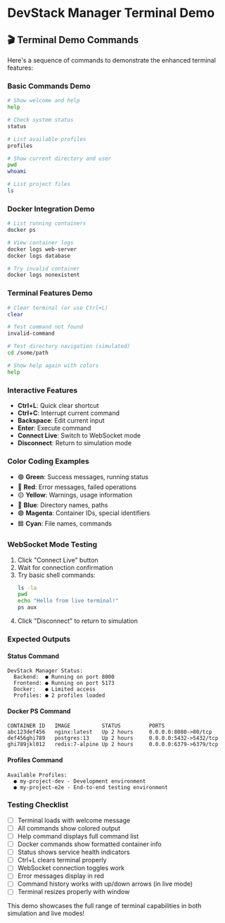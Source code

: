 # DevStack Manager Terminal Demo

## 🎬 **Terminal Demo Commands**

Here's a sequence of commands to demonstrate the enhanced terminal features:

### **Basic Commands Demo**
```bash
# Show welcome and help
help

# Check system status
status

# List available profiles
profiles

# Show current directory and user
pwd
whoami

# List project files
ls
```

### **Docker Integration Demo**
```bash
# List running containers
docker ps

# View container logs
docker logs web-server
docker logs database

# Try invalid container
docker logs nonexistent
```

### **Terminal Features Demo**
```bash
# Clear terminal (or use Ctrl+L)
clear

# Test command not found
invalid-command

# Test directory navigation (simulated)
cd /some/path

# Show help again with colors
help
```

### **Interactive Features**
- **Ctrl+L**: Quick clear shortcut
- **Ctrl+C**: Interrupt current command
- **Backspace**: Edit current input
- **Enter**: Execute command
- **Connect Live**: Switch to WebSocket mode
- **Disconnect**: Return to simulation mode

### **Color Coding Examples**
- 🟢 **Green**: Success messages, running status
- 🔴 **Red**: Error messages, failed operations  
- 🟡 **Yellow**: Warnings, usage information
- 🔵 **Blue**: Directory names, paths
- 🟣 **Magenta**: Container IDs, special identifiers
- 🟦 **Cyan**: File names, commands

### **WebSocket Mode Testing**
1. Click "Connect Live" button
2. Wait for connection confirmation
3. Try basic shell commands:
   ```bash
   ls -la
   pwd
   echo "Hello from live terminal!"
   ps aux
   ```
4. Click "Disconnect" to return to simulation

### **Expected Outputs**

#### Status Command
```
DevStack Manager Status:
  Backend:  ● Running on port 8000
  Frontend: ● Running on port 5173
  Docker:   ● Limited access
  Profiles: ● 2 profiles loaded
```

#### Docker PS Command
```
CONTAINER ID   IMAGE          STATUS         PORTS
abc123def456   nginx:latest   Up 2 hours     0.0.0.0:8080->80/tcp
def456ghi789   postgres:13    Up 2 hours     0.0.0.0:5432->5432/tcp
ghi789jkl012   redis:7-alpine Up 2 hours     0.0.0.0:6379->6379/tcp
```

#### Profiles Command
```
Available Profiles:
  ● my-project-dev - Development environment
  ● my-project-e2e - End-to-end testing environment
```

### **Testing Checklist**
- [ ] Terminal loads with welcome message
- [ ] All commands show colored output
- [ ] Help command displays full command list
- [ ] Docker commands show formatted container info
- [ ] Status shows service health indicators
- [ ] Ctrl+L clears terminal properly
- [ ] WebSocket connection toggles work
- [ ] Error messages display in red
- [ ] Command history works with up/down arrows (in live mode)
- [ ] Terminal resizes properly with window

This demo showcases the full range of terminal capabilities in both simulation and live modes!